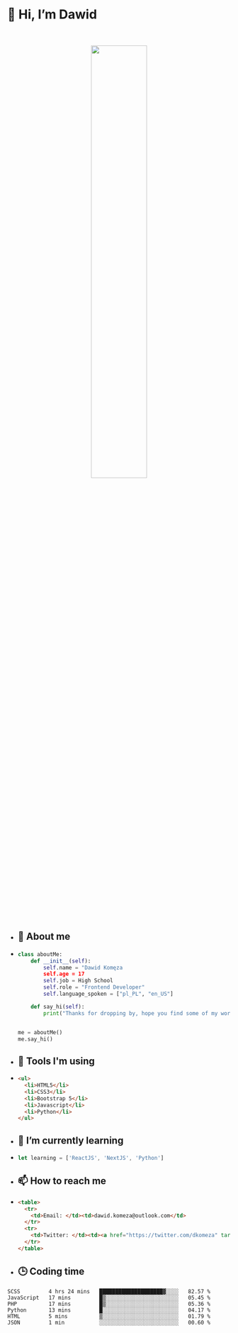 <h1>👋 Hi, I’m Dawid</h1>
<p align="center">
   <br>
   <br>
   <img src="https://user-images.githubusercontent.com/106035813/169717090-b330e670-ddca-48c9-8b2d-2290dfb78111.png" width="50%">
   <br>
   <br>
</p>



- <h2>💁 About me</h2>
- ```Python
  class aboutMe:
      def __init__(self):
          self.name = "Dawid Komęza
          self.age = 17
          self.job = High School
          self.role = "Frontend Developer"
          self.language_spoken = ["pl_PL", "en_US"]

      def say_hi(self):
          print("Thanks for dropping by, hope you find some of my work interesting.")


  me = aboutMe()
  me.say_hi()
  ```
  
- <h2>🔨 Tools I'm using</h2>
- ```html
  <ul>
    <li>HTML5</li>
    <li>CSS3</li>
    <li>Bootstrap 5</li>
    <li>Javascript</li>
    <li>Python</li>
  </ul>
  
- <h2>🌱 I’m currently learning</h2>
- ```javascript
  let learning = ['ReactJS', 'NextJS', 'Python']
  ```
  
- <h2>📫 How to reach me</h2>
- ```html
  <table>
    <tr>
      <td>Email: </td><td>dawid.komeza@outlook.com</td>
    </tr>
    <tr>
      <td>Twitter: </td><td><a href="https://twitter.com/dkomeza" target="_blank">@dkomeza</a></td>
    </tr>
  </table>
  
- <h2>🕒 Coding time</h2>
   <!--START_SECTION:waka-->

```text
SCSS         4 hrs 24 mins   ████████████████████▓░░░░   82.57 %
JavaScript   17 mins         █▒░░░░░░░░░░░░░░░░░░░░░░░   05.45 %
PHP          17 mins         █▒░░░░░░░░░░░░░░░░░░░░░░░   05.36 %
Python       13 mins         █░░░░░░░░░░░░░░░░░░░░░░░░   04.17 %
HTML         5 mins          ▒░░░░░░░░░░░░░░░░░░░░░░░░   01.79 %
JSON         1 min           ░░░░░░░░░░░░░░░░░░░░░░░░░   00.60 %
```

<!--END_SECTION:waka-->
